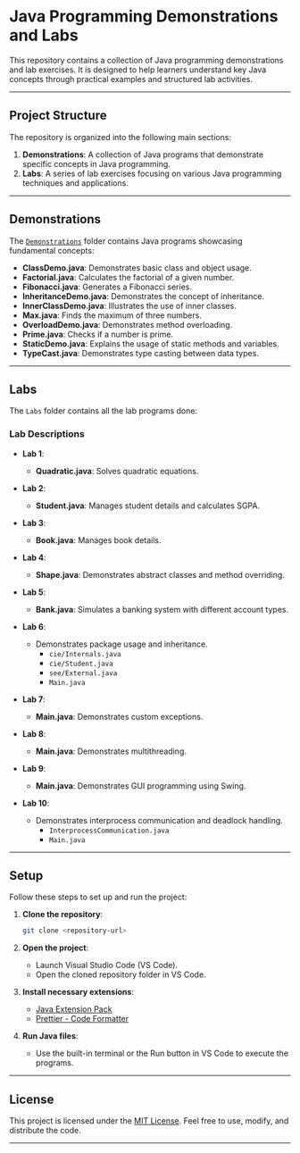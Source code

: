 # Java Programming Demonstrations and Labs

This repository contains a collection of Java programming demonstrations and lab exercises. It is designed to help learners understand key Java concepts through practical examples and structured lab activities.

---

## Project Structure

The repository is organized into the following main sections:

1. **Demonstrations**: A collection of Java programs that demonstrate specific concepts in Java programming.
2. **Labs**: A series of lab exercises focusing on various Java programming techniques and applications.

---

## Demonstrations

The [`Demonstrations`](Demonstrations) folder contains Java programs showcasing fundamental concepts:

- **ClassDemo.java**: Demonstrates basic class and object usage.
- **Factorial.java**: Calculates the factorial of a given number.
- **Fibonacci.java**: Generates a Fibonacci series.
- **InheritanceDemo.java**: Demonstrates the concept of inheritance.
- **InnerClassDemo.java**: Illustrates the use of inner classes.
- **Max.java**: Finds the maximum of three numbers.
- **OverloadDemo.java**: Demonstrates method overloading.
- **Prime.java**: Checks if a number is prime.
- **StaticDemo.java**: Explains the usage of static methods and variables.
- **TypeCast.java**: Demonstrates type casting between data types.

---

## Labs

The `Labs` folder contains all the lab programs done:

### Lab Descriptions

- **Lab 1**: 
  - **Quadratic.java**: Solves quadratic equations.

- **Lab 2**: 
  - **Student.java**: Manages student details and calculates SGPA.

- **Lab 3**: 
  - **Book.java**: Manages book details.

- **Lab 4**: 
  - **Shape.java**: Demonstrates abstract classes and method overriding.

- **Lab 5**: 
  - **Bank.java**: Simulates a banking system with different account types.

- **Lab 6**: 
  - Demonstrates package usage and inheritance.
    - `cie/Internals.java`
    - `cie/Student.java`
    - `see/External.java`
    - `Main.java`

- **Lab 7**: 
  - **Main.java**: Demonstrates custom exceptions.

- **Lab 8**: 
  - **Main.java**: Demonstrates multithreading.

- **Lab 9**: 
  - **Main.java**: Demonstrates GUI programming using Swing.

- **Lab 10**: 
  - Demonstrates interprocess communication and deadlock handling.
    - `InterprocessCommunication.java`
    - `Main.java`

---

## Setup

Follow these steps to set up and run the project:

1. **Clone the repository**:
   ```sh
   git clone <repository-url>
   ```

2. **Open the project**:
   - Launch Visual Studio Code (VS Code).
   - Open the cloned repository folder in VS Code.

3. **Install necessary extensions**:
   - [Java Extension Pack](https://marketplace.visualstudio.com/items?itemName=vscjava.vscode-java-pack)
   - [Prettier - Code Formatter](https://marketplace.visualstudio.com/items?itemName=esbenp.prettier-vscode)

4. **Run Java files**:
   - Use the built-in terminal or the Run button in VS Code to execute the programs.

---

## License

This project is licensed under the [MIT License](LICENSE). Feel free to use, modify, and distribute the code.

---
